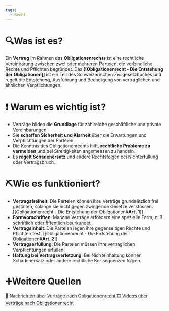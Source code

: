 ```yaml
---
tags:
  - Recht
---
```

# 🔍Was ist es?
Ein **Vertrag** im Rahmen des **Obligationenrechts** ist eine rechtliche Vereinbarung zwischen zwei oder mehreren Parteien, die verbindliche Rechte und Pflichten begründet. Das **[[Obligationenrecht - Die Entstehung der Obligationen]]** ist ein Teil des Schweizerischen Zivilgesetzbuches und regelt die Entstehung, Ausführung und Beendigung von vertraglichen und ähnlichen Verpflichtungen.

# ❗ Warum es wichtig ist?
- Verträge bilden die **Grundlage** für zahlreiche geschäftliche und private Vereinbarungen.
- Sie **schaffen Sicherheit und Klarheit** über die Erwartungen und Verpflichtungen der Parteien.
- Die Kenntnis des Obligationenrechts hilft, **rechtliche Probleme zu vermeiden** und bei Streitigkeiten angemessen zu handeln.
- Es **regelt Schadenersatz** und andere Rechtsfolgen bei Nichterfüllung oder Vertragsbruch.

# ⛏Wie es funktioniert?
- **Vertragsfreiheit**: Die Parteien können ihre Verträge grundsätzlich frei gestalten, solange sie nicht gegen zwingende Gesetze verstossen. [[Obligationenrecht - Die Entstehung der Obligationen#**Art. 1**]]
- **Formvorschriften**: Manche Verträge erfordern eine spezielle Form, z. B. schriftlich oder öffentlich beurkundet.
- **Vertragsinhalt**: Die Parteien legen ihre gegenseitigen Rechte und Pflichten fest. [[Obligationenrecht - Die Entstehung der Obligationen#**Art. 2**]]
- **Vertragserfüllung**: Die Parteien müssen ihre vertraglichen Verpflichtungen erfüllen.
- **Haftung bei Vertragsverletzung**: Bei Nichteinhaltung können Schadenersatz oder andere rechtliche Konsequenzen folgen.

# ➕Weitere Quellen
[📄 Nachrichten über Verträge nach Obligationenrecht](https://www.google.com/search?q=Vertrag+nach+Obligationenrecht&tbm=nws)
[🎞 Videos über Verträge nach Obligationenrecht](https://www.google.com/search?q=Vertrag+nach+Obligationenrecht&tbm=vid)